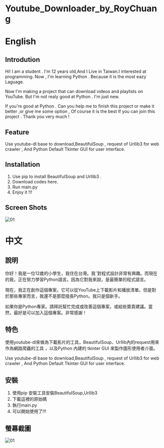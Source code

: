 # Youtube_Downloader_by_RoyChuang



# English

## Introdution

Hi! I am a student . I'm 12 years old,And I Live in Taiwan.I interested at programming. Now , I'm learning Python . Because it is the most eazy Laguage.

Now I'm making a project that can download videos and playlists on YouTube. But I'm not realy good at Python . I'm just new. 

If you're good at Python . Can you help me to finish this project or make it better ,or  give me some option , Of course it is the best If you can join this project . Thank you very much !



## Feature

Use youtube-dl base to download,BeautifulSoup , request of Urllib3 for web crawler , And Python Default Tkinter GUI for user interface.  



## Installation

1. Use pip to install BeautifulSoup and Urllib3 . 
2. Download codes here.
3. Run main.py
4. Enjoy it !!!



## Screen  Shots 

![01](C:\Youtube_Downloader_by_RoyChuang\screen_shots\01.png)





# 中文

## 說明

你好！我是一位12歲的小學生，我住在台灣。我ˇ對程式設計非常有興趣。而現在的我，正在努力學習Python語言。因為它對我來說，是最簡單的程式語言。

現在，我正在創作這個專案，它可以從YouTube上下載影片和播放清單。但是對於那些專家而言，我還不是那麼擅長Python。我只是個新手。

如果你是Python專家。請拜託幫忙完成或改善這個專案，或給些寶貴建議。當然，最好是可以加入這個專案。非常感謝！



## 特色

使用youtube-dl來做為下載影片的工具，BeautifulSoup、Urllib內的request用來作為網路爬蟲的工具 ，以及Python 內建的 tkinter GUI 來製作圖形使用者介面。

Use youtube-dl base to download,BeautifulSoup , request of Urllib3 for web crawler , And Python Default Tkinter GUI for user interface.  



## 安裝

1. 使用pip 安裝工具安裝BeautifulSoup,Urllib3
2. 下載這裡的原始碼
3. 執行main.py
4. 可以開始使用了!!!



## 螢幕截圖

![01](C:\Youtube_Downloader_by_RoyChuang\screen_shots\01.png)



